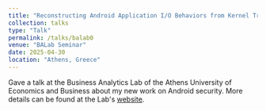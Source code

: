 ```yaml
---
title: "Reconstructing Android Application I/O Behaviors from Kernel Traces"
collection: talks
type: "Talk"
permalink: /talks/balab0
venue: "BALab Seminar"
date: 2025-04-30
location: "Athens, Greece"
---
```


Gave a talk at the Business Analytics Lab of the Athens University of Economics and Business about my new work on Android security. More details can be found at the Lab's [website](https://www.balab.aueb.gr/reconstructing-android-application-io-behaviors-from-kernel-traces.html).
